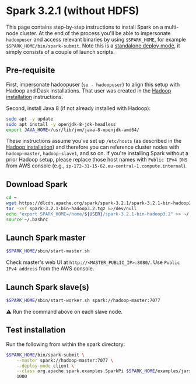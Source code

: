 # Spark 3.2.1 (without HDFS)

This page contains step-by-step instructions to install Spark on a multi-node cluster.
At the end of the process you'll be able to impersonate `hadoopuser` and access relevant binaries by using `$SPARK_HOME`, for example `$SPARK_HOME/bin/spark-submit`.
Note this is a [standalone deploy mode](https://spark.apache.org/docs/latest/spark-standalone.html
), it simply consists of a couple of launch scripts.

## Pre-requisite

First, impersonate hadoopuser (`su - hadoopuser`) to align this setup with Hadoop and Dask installations.
That user was created in the [Hadoop installation](./HADOOP.md) instructions.

Second, install Java 8 (if not already installed with Hadoop):

```bash
sudo apt -y update
sudo apt install -y openjdk-8-jdk-headless
export JAVA_HOME=/usr/lib/jvm/java-8-openjdk-amd64/
```

These instructions assume you've set up `/etc/hosts` (as described in the [Hadoop installation](./HADOOP.md)) and therefore you can reference cluster nodes with `hadoop-master`, `hadoop-slave1`, and so on.
If you're installing Spark without a prior Hadoop setup, please replace those host names with `Public IPv4 DNS` from AWS console (e.g., `ip-172-31-15-62.eu-central-1.compute.internal`).

## Download Spark

```bash
cd ~
wget https://dlcdn.apache.org/spark/spark-3.2.1/spark-3.2.1-bin-hadoop3.2.tgz
tar -xvf spark-3.2.1-bin-hadoop3.2.tgz &>/dev/null
echo "export SPARK_HOME=/home/${USER}/spark-3.2.1-bin-hadoop3.2" >> ~/.bashrc
source ~/.bashrc
```

## Launch Spark master

```bash
$SPARK_HOME/sbin/start-master.sh
```

Check master's web UI at `http://<MASTER_PUBLIC_IP>:8080/`. Use `Public IPv4 address` from the AWS console.


## Launch Spark slave(s)

```bash
$SPARK_HOME/sbin/start-worker.sh spark://hadoop-master:7077
```

:warning: Run the command above on each slave node.

## Test installation

Run the following from within the spark directory:

```bash
$SPARK_HOME/bin/spark-submit \
    --master spark://hadoop-master:7077 \
    --deploy-mode client \
    --class org.apache.spark.examples.SparkPi $SPARK_HOME/examples/jars/spark-examples_2.12-3.2.1.jar \
    1000
```
